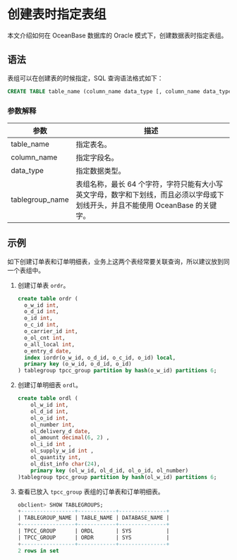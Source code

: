 # 创建表时指定表组

本文介绍如何在 OceanBase 数据库的 Oracle 模式下，创建数据表时指定表组。

## 语法

表组可以在创建表的时候指定，SQL 查询语法格式如下：

```sql
CREATE TABLE table_name (column_name data_type [, column_name data_type] ) TABLEGROUP = tablegroup_name;
```

### 参数解释

|       参数        |                                   描述                                    |
|-----------------|-------------------------------------------------------------------------|
| table_name      | 指定表名。                                                                   |
| column_name     | 指定字段名。                                                                  |
| data_type       | 指定数据类型。                                                                 |
| tablegroup_name | 表组名称，最长 64 个字符，字符只能有大小写英文字母，数字和下划线，而且必须以字母或下划线开头，并且不能使用 OceanBase 的关键字。 |

## 示例

如下创建订单表和订单明细表，业务上这两个表经常要关联查询，所以建议放到同一个表组中。

1. 创建订单表 `ordr`。

   ```sql
   create table ordr (
     o_w_id int,
     o_d_id int,
     o_id int,
     o_c_id int,
     o_carrier_id int,
     o_ol_cnt int,
     o_all_local int,
     o_entry_d date,
     index iordr(o_w_id, o_d_id, o_c_id, o_id) local,
     primary key (o_w_id, o_d_id, o_id)
   ) tablegroup tpcc_group partition by hash(o_w_id) partitions 6;
   ```

2. 创建订单明细表 `ordl`。

   ```sql
   create table ordl (
       ol_w_id int, 
       ol_d_id int, 
       ol_o_id int, 
       ol_number int, 
       ol_delivery_d date,
       ol_amount decimal(6, 2) ,
       ol_i_id int ,
       ol_supply_w_id int ,
       ol_quantity int,
       ol_dist_info char(24),
       primary key (ol_w_id, ol_d_id, ol_o_id, ol_number)
   )tablegroup tpcc_group partition by hash(ol_w_id) partitions 6;
   ```

3. 查看已放入 `tpcc_group` 表组的订单表和订单明细表。

   ```sql
   obclient> SHOW TABLEGROUPS;
   +-----------------+------------+---------------+
   | TABLEGROUP_NAME | TABLE_NAME | DATABASE_NAME |
   +-----------------+------------+---------------+
   | TPCC_GROUP      | ORDL       | SYS           |
   | TPCC_GROUP      | ORDR       | SYS           |
   +-----------------+------------+---------------+
   2 rows in set
   ```
